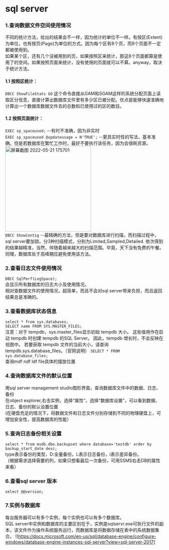# sql server
### 1.查询数据文件空间使用情况  
不同的统计方法，给出的结果会不一样，因为统计的单位不一样。有按区(Extent)为单位，也有按页(Page)为单位的方式。因为每个区有8个页，而8个页面不一定都被使用到。  
如果某个区，还有几个没被用到的页，如果按照区来统计，那这8个页面都算是使用了的空间。如果按照页面来统计，没有使用的页面就可以不算。anyway，取决于统计方法。    
#### 1.1 按照区统计：  
`DBCC ShowFileStats
GO`
这个命令直接从GAM和SGAM这样的系统分配页面上读取区分信息，直接计算出数据库文件里有多少区已被分配。优点是能够快速准确地计算出一个数据库数据文件去的总数和已使用过的区的数目。  

#### 1.2 按照页面统计： 
`EXEC sp_spaceused;`  --有时不准确，因为非实时    
`EXEC sp_spaceused @updateusage = N'TRUE';` --更具实时性的写法，基本准确。但是若数据库在繁忙工作时，最好不要执行该任务，因为会很耗资源。    
<img width="272" alt="屏幕截图 2022-05-21 175701" src="https://user-images.githubusercontent.com/32427537/169646440-d7ba2126-da3e-4d34-9cc7-96af9c8be5b7.png">  
`DBCC ShowContig`  --最精确的方法，但是要对数据库进行扫描，而扫描过程中，sql server要加锁。分3种扫描模式，分别为Limited,Sampled,Detailed. 依次得到的结果越精准，当然，伴随着越来越大的扫描范围。毕竟，天下没有免费的午餐。同理，数据库处于高峰期应避免使用该方法。  


### 2.查看日志文件使用情况
`DBCC SqlPerf(LogSpace);`    
会显示所有数据库的日志大小及使用情况。  
相对查数据文件的使用情况，超简单，而且不会对sql server带来负担，而且返回结果总是准确的。    

### 3.查看数据库状态信息
`select * from sys.databases;`  
`SELECT name FROM SYS.MASTER_FILES;`  
注意：对于 tempdb，sys.master_files显示初始 tempdb 大小。 这些值用作在启动 tempdb 时创建 tempdb 的SQL Server。 因此，tempdb 增长时，不会反映在视图中。 若要获取 tempdb 文件的当前大小，请查询 tempdb.sys.database_files。（官网说明）
`SELECT * FROM sys.database_files;`  
查询mdf ndf ldf file具体的摆放位置  

### 4.查询数据库文件的默认位置
用sql server management studio图形界面，查询数据库文件中的数据、日志、备份    
在object explorer,右击实例，选择“属性”，选择“数据库设置”，可以看到数据、日志、备份的默认设置位置  
(在硬盘充足的情况下，将数据文件和日志文件分别存储到不同的物理硬盘上，可增加安全性，提高数据库的性能）  

### 5.查询日志备份相关设置
`select * from msdb.dbo.backupset where database='testdb' order by backup_start_date desc;`    
type表示备份的类型，D:全量备份，L表示日志备份，i表示差异备份。  
（根据需求选择需要的列，如果只想看最后一次备份，可用SSMS右击DB的属性来看）    

### 6.查看sql server 版本
`select @@version;` 

### 7.实例与数据库
每台服务器可以有多个实例，每个实例也可以有多个数据库。  
SQL server中实例和数据库的主要区别在于，实例是sqlservr.exe可执行文件的副本，该文件作为操作系统服务运行，而数据库是将数据存储在表中的系统数据集合。
![https://docs.microsoft.com/en-us/sql/database-engine/configure-windows/database-engine-instances-sql-server?view=sql-server-2017]

